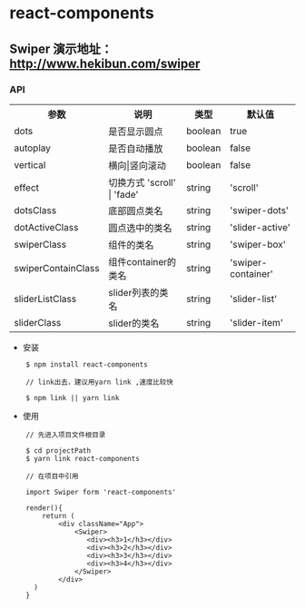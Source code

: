 # react-components

## Swiper  演示地址： <http://www.hekibun.com/swiper>
	
###  API

<table>
        <tr>
            <th>参数</th>
            <th>说明</th>
            <th>类型</th>
            <th>默认值</th>
        </tr>
        <tr>
            <td>dots</td>
            <td>是否显示圆点</td>
            <td>boolean</td>
            <td>true</td>
        </tr>
        <tr>
            <td>autoplay</td>
            <td>是否自动播放</td>
            <td>boolean</td>
            <td>false</td>
        </tr>
        <tr>
            <td>vertical</td>
            <td>横向|竖向滚动</td>
            <td>boolean</td>
            <td>false</td>
        </tr>
        <tr>
            <td>effect</td>
            <td>切换方式 'scroll' | 'fade'</td>
            <td>string</td>
            <td>'scroll'</td>
        </tr>
        <tr>
            <td>dotsClass</td>
            <td>底部圆点类名</td>
            <td>string</td>
            <td>'swiper-dots'</td>
        </tr>
        <tr>
            <td>dotActiveClass</td>
            <td>圆点选中的类名</td>
            <td>string</td>
            <td>'slider-active'</td>
        </tr>
        <tr>
            <td>swiperClass</td>
            <td>组件的类名</td>
            <td>string</td>
            <td>'swiper-box'</td>
        </tr>
        <tr>
            <td>swiperContainClass</td>
            <td>组件container的类名</td>
            <td>string</td>
            <td>'swiper-container'</td>
        </tr>
        <tr>
            <td>sliderListClass</td>
            <td>slider列表的类名</td>
            <td>string</td>
            <td>'slider-list'</td>
        </tr>
        <tr>
            <td>sliderClass</td>
            <td>slider的类名</td>
            <td>string</td>
            <td>'slider-item'</td>
        </tr>
</table>


* 安装

```
	$ npm install react-components

	// link出去，建议用yarn link ,速度比较快

	$ npm link || yarn link

```

* 使用

```
	// 先进入项目文件根目录

	$ cd projectPath
	$ yarn link react-components

	// 在项目中引用
	
	import Swiper form 'react-components'

	render(){
		return (
			<div className="App">
        		<Swiper>
		           <div><h3>1</h3></div>
		           <div><h3>2</h3></div>
		           <div><h3>3</h3></div>
		           <div><h3>4</h3></div>
		        </Swiper>
      		</div>
      )
	}
```

